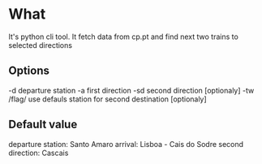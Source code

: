 # What
It's python cli tool. It fetch data from cp.pt and find next two trains to selected directions


## Options ##
-d departure station
-a first direction
-sd second direction [optionaly]
-tw /flag/ use defauls station for second destination [optionaly]

## Default value ##
departure station: Santo Amaro
arrival: Lisboa - Cais do Sodre
second direction: Cascais